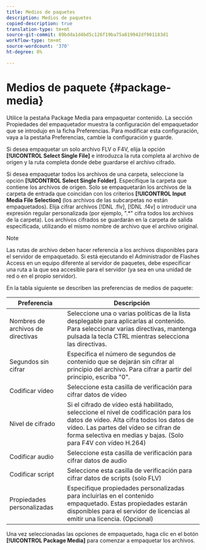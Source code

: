 ```yaml
---
title: Medios de paquetes
description: Medios de paquetes
copied-description: true
translation-type: tm+mt
source-git-commit: 89bdda1d4bd5c126f19ba75a819942df901183d1
workflow-type: tm+mt
source-wordcount: '370'
ht-degree: 0%

---
```



# Medios de paquete {#package-media}

Utilice la pestaña Package Media para empaquetar contenido. La sección Propiedades del empaquetador muestra la configuración del empaquetador que se introdujo en la ficha Preferencias. Para modificar esta configuración, vaya a la pestaña Preferencias, cambie la configuración y guarde.

Si desea empaquetar un solo archivo FLV o F4V, elija la opción **[!UICONTROL Select Single File]** e introduzca la ruta completa al archivo de origen y la ruta completa donde debe guardarse el archivo cifrado.

Si desea empaquetar todos los archivos de una carpeta, seleccione la opción **[!UICONTROL Select Single Folder]**. Especifique la carpeta que contiene los archivos de origen. Solo se empaquetarán los archivos de la carpeta de entrada que coincidan con los criterios **[!UICONTROL Input Media File Selection]** (los archivos de las subcarpetas no están empaquetados). Elija cifrar archivos [!DNL .flv], [!DNL .f4v] o introducir una expresión regular personalizada (por ejemplo, &quot;.*&quot; cifra todos los archivos de la carpeta). Los archivos cifrados se guardarán en la carpeta de salida especificada, utilizando el mismo nombre de archivo que el archivo original.

>[!NOTE]
>
>Las rutas de archivo deben hacer referencia a los archivos disponibles para el servidor de empaquetado. Si está ejecutando el Administrador de Flashes Access en un equipo diferente al servidor de paquetes, debe especificar una ruta a la que sea accesible para el servidor (ya sea en una unidad de red o en el propio servidor).

En la tabla siguiente se describen las preferencias de medios de paquete:

| Preferencia | Descripción |
|---|---|
| Nombres de archivos de directivas | Seleccione una o varias políticas de la lista desplegable para aplicarlas al contenido. Para seleccionar varias directivas, mantenga pulsada la tecla CTRL mientras selecciona las directivas. |
| Segundos sin cifrar | Especifica el número de segundos de contenido que se dejarán sin cifrar al principio del archivo. Para cifrar a partir del principio, escriba &quot;0&quot;. |
| Codificar vídeo | Seleccione esta casilla de verificación para cifrar datos de vídeo |
| Nivel de cifrado | Si el cifrado de vídeo está habilitado, seleccione el nivel de codificación para los datos de vídeo. Alta cifra todos los datos de vídeo. Las partes del vídeo se cifran de forma selectiva en medias y bajas. (Solo para F4V con vídeo H.264) |
| Codificar audio | Seleccione esta casilla de verificación para cifrar datos de audio |
| Codificar script | Seleccione esta casilla de verificación para cifrar datos de scripts (solo FLV) |
| Propiedades personalizadas | Especifique propiedades personalizadas para incluirlas en el contenido empaquetado. Estas propiedades estarán disponibles para el servidor de licencias al emitir una licencia. (Opcional) |

Una vez seleccionadas las opciones de empaquetado, haga clic en el botón **[!UICONTROL Package Media]** para comenzar a empaquetar los archivos.
